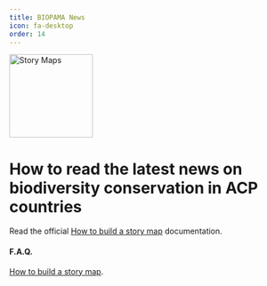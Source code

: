 ```yaml
---
title: BIOPAMA News  
icon: fa-desktop
order: 14
---
```

<img src="{{ 'assets/images/docs/biopama-stories.png' | relative_url }}" alt="Story Maps" style="width:150px!important;"/>
<h1>How to read the latest news on biodiversity conservation in ACP countries </h1>


Read the official <a href="https://docs.google.com/presentation/d/1NAOKie3p_cWCj1eRcFhlgF1EVeQlH6YJ7yFRmK3E614/edit?usp=sharing" target="_blank">How to build a story map</a> documentation</a>.


<h4>F.A.Q.</h4>
<a href="https://docs.google.com/presentation/d/1NAOKie3p_cWCj1eRcFhlgF1EVeQlH6YJ7yFRmK3E614/edit?usp=sharing" target="_blank">How to build a story map</a>.



